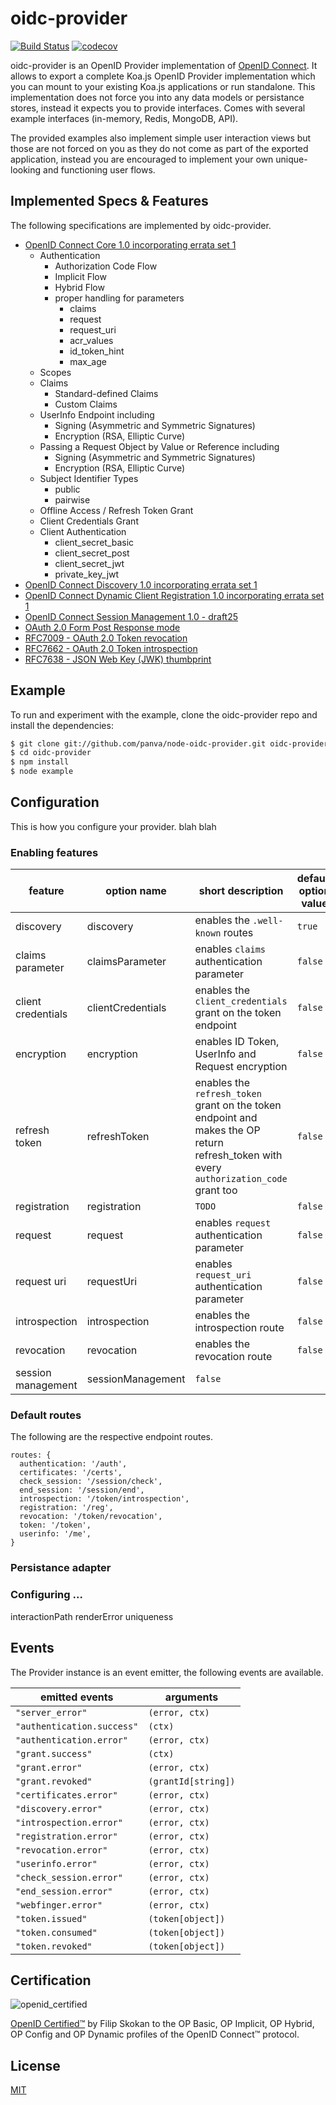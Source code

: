 oidc-provider
=======

[![Build Status][travis-image]][travis-url]
[![codecov][codecov-image]][codecov-url]

oidc-provider is an OpenID Provider implementation of [OpenID Connect][openid-connect]. It allows to export a complete Koa.js OpenID Provider implementation which you can mount to your existing Koa.js applications or run standalone. This implementation does not force you into any data models or persistance stores, instead it expects you to provide interfaces. Comes with several example interfaces (in-memory, Redis, MongoDB, API).

The provided examples also implement simple user interaction views but those are not forced on you as they do not come as part of the exported application, instead you are encouraged to implement your own unique-looking and functioning user flows.

## Implemented Specs & Features

The following specifications are implemented by oidc-provider.

- [OpenID Connect Core 1.0 incorporating errata set 1][feature-core]
  - Authentication
    - Authorization Code Flow
    - Implicit Flow
    - Hybrid Flow
    - proper handling for parameters
      - claims
      - request
      - request_uri
      - acr_values
      - id_token_hint
      - max_age
  - Scopes
  - Claims
    - Standard-defined Claims
    - Custom Claims
  - UserInfo Endpoint including
    - Signing (Asymmetric and Symmetric Signatures)
    - Encryption (RSA, Elliptic Curve)
  - Passing a Request Object by Value or Reference including
    - Signing (Asymmetric and Symmetric Signatures)
    - Encryption (RSA, Elliptic Curve)
  - Subject Identifier Types
    - public
    - pairwise
  - Offline Access / Refresh Token Grant
  - Client Credentials Grant
  - Client Authentication
    - client_secret_basic
    - client_secret_post
    - client_secret_jwt
    - private_key_jwt
- [OpenID Connect Discovery 1.0 incorporating errata set 1][feature-discovery]
- [OpenID Connect Dynamic Client Registration 1.0 incorporating errata set 1][feature-registration]
- [OpenID Connect Session Management 1.0 - draft25][feature-session-management]
- [OAuth 2.0 Form Post Response mode][feature-form-post]
- [RFC7009 - OAuth 2.0 Token revocation][feature-revocation]
- [RFC7662 - OAuth 2.0 Token introspection][feature-introspection]
- [RFC7638 - JSON Web Key (JWK) thumbprint][feature-thumbprint]

## Example
To run and experiment with the example, clone the oidc-provider repo and install the dependencies:

```bash
$ git clone git://github.com/panva/node-oidc-provider.git oidc-provider
$ cd oidc-provider
$ npm install
$ node example
```

## Configuration
This is how you configure your provider. blah blah

### Enabling features
| feature | option name | short description | default option value |
| --- | --- | --- | --- |
| discovery | discovery | enables the `.well-known` routes | `true` |
| claims parameter | claimsParameter | enables `claims` authentication parameter | `false` |
| client credentials | clientCredentials | enables the `client_credentials` grant on the token endpoint | `false` |
| encryption | encryption | enables ID Token, UserInfo and Request encryption | `false` |
| refresh token | refreshToken | enables the `refresh_token` grant on the token endpoint and makes the OP return refresh_token with every `authorization_code` grant too | `false` |
| registration | registration | `TODO` | `false` |
| request | request | enables `request` authentication parameter | `false` |
| request uri | requestUri | enables `request_uri` authentication parameter | `false` |
| introspection | introspection | enables the introspection route | `false` |
| revocation | revocation | enables the revocation route | `false` |
| session management | sessionManagement |  `false` |

### Default routes
The following are the respective endpoint routes.
```json5
routes: {
  authentication: '/auth',
  certificates: '/certs',
  check_session: '/session/check',
  end_session: '/session/end',
  introspection: '/token/introspection',
  registration: '/reg',
  revocation: '/token/revocation',
  token: '/token',
  userinfo: '/me',
}
```

### Persistance adapter

### Configuring ...
interactionPath
renderError
uniqueness

## Events
The Provider instance is an event emitter, the following events are available.

| emitted events | arguments |
| --- | --- |
| `"server_error"` | `(error, ctx)` |
| `"authentication.success"` | `(ctx)` |
| `"authentication.error"` | `(error, ctx)` |
| `"grant.success"` | `(ctx)` |
| `"grant.error"` | `(error, ctx)` |
| `"grant.revoked"` | `(grantId[string])` |
| `"certificates.error"` | `(error, ctx)` |
| `"discovery.error"` | `(error, ctx)` |
| `"introspection.error"` | `(error, ctx)` |
| `"registration.error"` | `(error, ctx)` |
| `"revocation.error"` | `(error, ctx)` |
| `"userinfo.error"` | `(error, ctx)` |
| `"check_session.error"` | `(error, ctx)` |
| `"end_session.error"` | `(error, ctx)` |
| `"webfinger.error"` | `(error, ctx)` |
| `"token.issued"` | `(token[object])` |
| `"token.consumed"` | `(token[object])` |
| `"token.revoked"` | `(token[object])` |

## Certification
![openid_certified][openid-certified-logo]

[OpenID Certified™][openid-certified-link] by Filip Skokan to the OP Basic, OP Implicit, OP Hybrid, OP Config and OP Dynamic profiles of the OpenID Connect™ protocol.

## License
[MIT](LICENSE.md)

[travis-image]: https://travis-ci.org/panva/node-oidc-provider.svg?branch=master
[travis-url]: https://travis-ci.org/panva/node-oidc-provider
[codecov-image]: https://codecov.io/gh/panva/node-oidc-provider/branch/master/graph/badge.svg
[codecov-url]: https://codecov.io/gh/panva/node-oidc-provider
[openid-certified-link]: http://openid.net/certification/
[openid-certified-logo]: https://cloud.githubusercontent.com/assets/1454075/7611268/4d19de32-f97b-11e4-895b-31b2455a7ca6.png
[openid-connect]: http://openid.net/connect/
[feature-core]: http://openid.net/specs/openid-connect-core-1_0.html
[feature-discovery]: http://openid.net/specs/openid-connect-discovery-1_0.html
[feature-registration]: http://openid.net/specs/openid-connect-registration-1_0.html
[feature-session-management]: http://openid.net/specs/openid-connect-session-1_0.html
[feature-form-post]: http://openid.net/specs/oauth-v2-form-post-response-mode-1_0.html
[feature-revocation]: https://tools.ietf.org/html/rfc7009
[feature-introspection]: https://tools.ietf.org/html/rfc7662
[feature-thumbprint]: https://tools.ietf.org/html/rfc7638
